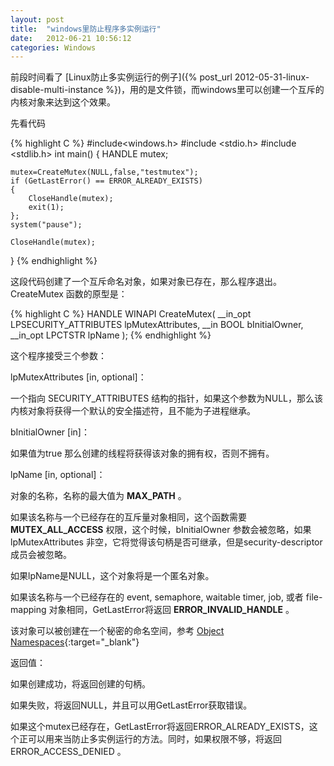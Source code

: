 ```yaml
---
layout: post
title:  "windows里防止程序多实例运行"
date:   2012-06-21 10:56:12
categories: Windows
---
```

前段时间看了 [Linux防止多实例运行的例子]({% post_url 2012-05-31-linux-disable-multi-instance %})，用的是文件锁，而windows里可以创建一个互斥的内核对象来达到这个效果。

先看代码


{% highlight C %}
#include<windows.h>
#include <stdio.h>
#include <stdlib.h>
int main()
{
    HANDLE mutex;

    mutex=CreateMutex(NULL,false,"testmutex");
    if (GetLastError() == ERROR_ALREADY_EXISTS)
    {
        CloseHandle(mutex);
        exit(1);
    };
    system("pause");

    CloseHandle(mutex);
}
{% endhighlight %}

这段代码创建了一个互斥命名对象，如果对象已存在，那么程序退出。
CreateMutex 函数的原型是：

{% highlight C %}
HANDLE WINAPI CreateMutex(
  __in_opt  LPSECURITY_ATTRIBUTES lpMutexAttributes,
  __in      BOOL bInitialOwner,
  __in_opt  LPCTSTR lpName
);
{% endhighlight %}

这个程序接受三个参数：

 lpMutexAttributes [in, optional]：

一个指向 SECURITY_ATTRIBUTES 结构的指针，如果这个参数为NULL，那么该内核对象将获得一个默认的安全描述符，且不能为子进程继承。

bInitialOwner [in]：

如果值为true 那么创建的线程将获得该对象的拥有权，否则不拥有。

lpName [in, optional]：

对象的名称，名称的最大值为 **MAX_PATH**  。

如果该名称与一个已经存在的互斥量对象相同，这个函数需要 **MUTEX_ALL_ACCESS** 权限，这个时候，bInitialOwner 参数会被忽略，如果lpMutexAttributes 非空，它将觉得该句柄是否可继承，但是security-descriptor 成员会被忽略。

如果lpName是NULL，这个对象将是一个匿名对象。

如果该名称与一个已经存在的 event, semaphore, waitable timer, job, 或者 file-mapping 对象相同，GetLastError将返回 **ERROR_INVALID_HANDLE** 。

该对象可以被创建在一个秘密的命名空间，参考 [Object Namespaces](http://msdn.microsoft.com/en-us/library/windows/desktop/ms684295(v=vs.85).aspx){:target="_blank"}

返回值：

如果创建成功，将返回创建的句柄。

如果失败，将返回NULL，并且可以用GetLastError获取错误。

如果这个mutex已经存在，GetLastError将返回ERROR_ALREADY_EXISTS，这个正可以用来当防止多实例运行的方法。同时，如果权限不够，将返回ERROR_ACCESS_DENIED 。

 

 